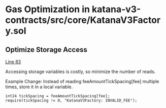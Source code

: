 # Gas Optimization in katana-v3-contracts/src/core/KatanaV3Factory.sol

## Optimize Storage Access

[Line 83](https://github.com/ronin-chain/katana-v3-contracts/blob/03c80179e04f40d96f06c451ea494bb18f2a58fc/src/core/KatanaV3Factory.sol#L83)

Accessing storage variables is costly, so minimize the number of reads.

Example Change: Instead of reading feeAmountTickSpacing[fee] multiple times, store it in a local variable.

```solidity
int24 tickSpacing = feeAmountTickSpacing[fee];
require(tickSpacing != 0, "KatanaV3Factory: INVALID_FEE");
```







